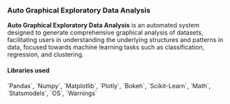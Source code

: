 <h3>Auto Graphical Exploratory Data Analysis</h3>

**Auto Graphical Exploratory Data Analysis** is an automated system designed to generate comprehensive graphical analysis of datasets, facilitating users in understanding the underlying structures and patterns in data, focused towards machine learning tasks such as classification, regression, and clustering.

<h4>Libraries used</h4> 
`Pandas`, `Numpy`, `Matplotlib`, `Plotly`, `Bokeh`, `Scikit-Learn`, `Math`, `Statsmodels`, `OS`, `Warnings`

